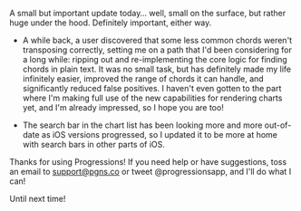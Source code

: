 A small but important update today… well, small on the surface, but rather huge under the hood. Definitely important, either way.

- A while back, a user discovered that some less common chords weren't transposing correctly, setting me on a path that I'd been considering for a long while: ripping out and re-implementing the core logic for finding chords in plain text. It was no small task, but has definitely made my life infinitely easier, improved the range of chords it can handle, and significantly reduced false positives. I haven't even gotten to the part where I'm making full use of the new capabilities for rendering charts yet, and I'm already impressed, so I hope you are too!

- The search bar in the chart list has been looking more and more out-of-date as iOS versions progressed, so I updated it to be more at home with search bars in other parts of iOS.

Thanks for using Progressions! If you need help or have suggestions, toss an email to support@pgns.co or tweet @progressionsapp, and I'll do what I can!

Until next time!